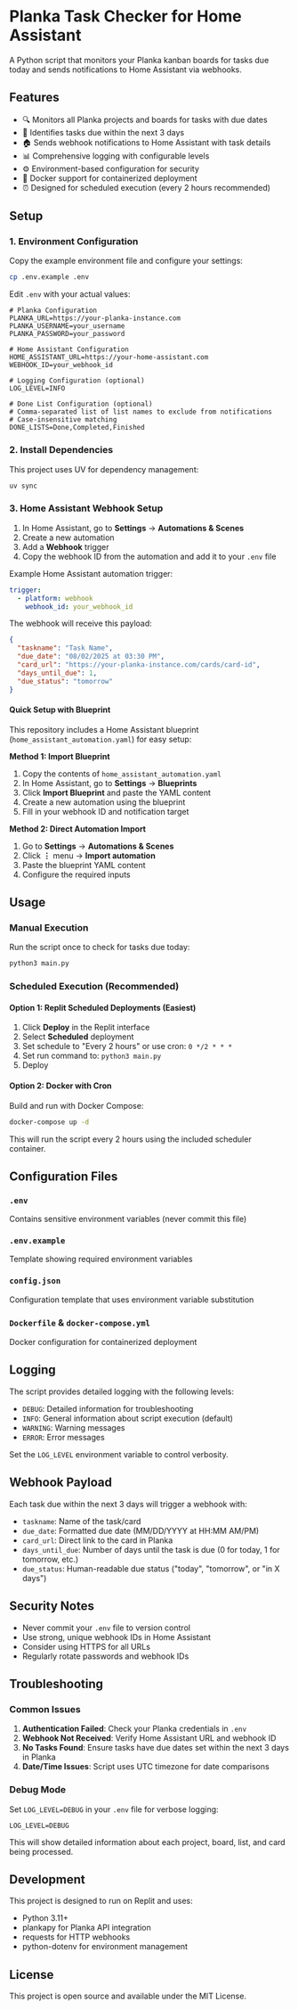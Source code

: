 # Planka Task Checker for Home Assistant

A Python script that monitors your Planka kanban boards for tasks due today and sends notifications to Home Assistant via webhooks.

## Features

- 🔍 Monitors all Planka projects and boards for tasks with due dates
- 📅 Identifies tasks due within the next 3 days
- 🏠 Sends webhook notifications to Home Assistant with task details
- 📊 Comprehensive logging with configurable levels
- ⚙️ Environment-based configuration for security
- 🐳 Docker support for containerized deployment
- ⏰ Designed for scheduled execution (every 2 hours recommended)

## Setup

### 1. Environment Configuration

Copy the example environment file and configure your settings:

```bash
cp .env.example .env
```

Edit `.env` with your actual values:

```env
# Planka Configuration
PLANKA_URL=https://your-planka-instance.com
PLANKA_USERNAME=your_username
PLANKA_PASSWORD=your_password

# Home Assistant Configuration
HOME_ASSISTANT_URL=https://your-home-assistant.com
WEBHOOK_ID=your_webhook_id

# Logging Configuration (optional)
LOG_LEVEL=INFO

# Done List Configuration (optional)
# Comma-separated list of list names to exclude from notifications
# Case-insensitive matching
DONE_LISTS=Done,Completed,Finished
```

### 2. Install Dependencies

This project uses UV for dependency management:

```bash
uv sync
```

### 3. Home Assistant Webhook Setup

1. In Home Assistant, go to **Settings** → **Automations & Scenes**
2. Create a new automation
3. Add a **Webhook** trigger
4. Copy the webhook ID from the automation and add it to your `.env` file

Example Home Assistant automation trigger:
```yaml
trigger:
  - platform: webhook
    webhook_id: your_webhook_id
```

The webhook will receive this payload:
```json
{
  "taskname": "Task Name",
  "due_date": "08/02/2025 at 03:30 PM",
  "card_url": "https://your-planka-instance.com/cards/card-id",
  "days_until_due": 1,
  "due_status": "tomorrow"
}
```

#### Quick Setup with Blueprint

This repository includes a Home Assistant blueprint (`home_assistant_automation.yaml`) for easy setup:

**Method 1: Import Blueprint**
1. Copy the contents of `home_assistant_automation.yaml`
2. In Home Assistant, go to **Settings** → **Blueprints**
3. Click **Import Blueprint** and paste the YAML content
4. Create a new automation using the blueprint
5. Fill in your webhook ID and notification target

**Method 2: Direct Automation Import**
1. Go to **Settings** → **Automations & Scenes**
2. Click **⋮** menu → **Import automation**
3. Paste the blueprint YAML content
4. Configure the required inputs

## Usage

### Manual Execution

Run the script once to check for tasks due today:

```bash
python3 main.py
```

### Scheduled Execution (Recommended)

#### Option 1: Replit Scheduled Deployments (Easiest)

1. Click **Deploy** in the Replit interface
2. Select **Scheduled** deployment
3. Set schedule to "Every 2 hours" or use cron: `0 */2 * * *`
4. Set run command to: `python3 main.py`
5. Deploy

#### Option 2: Docker with Cron

Build and run with Docker Compose:

```bash
docker-compose up -d
```

This will run the script every 2 hours using the included scheduler container.

## Configuration Files

### `.env`
Contains sensitive environment variables (never commit this file)

### `.env.example`
Template showing required environment variables

### `config.json`
Configuration template that uses environment variable substitution

### `Dockerfile` & `docker-compose.yml`
Docker configuration for containerized deployment

## Logging

The script provides detailed logging with the following levels:
- `DEBUG`: Detailed information for troubleshooting
- `INFO`: General information about script execution (default)
- `WARNING`: Warning messages
- `ERROR`: Error messages

Set the `LOG_LEVEL` environment variable to control verbosity.

## Webhook Payload

Each task due within the next 3 days will trigger a webhook with:
- `taskname`: Name of the task/card
- `due_date`: Formatted due date (MM/DD/YYYY at HH:MM AM/PM)
- `card_url`: Direct link to the card in Planka
- `days_until_due`: Number of days until the task is due (0 for today, 1 for tomorrow, etc.)
- `due_status`: Human-readable due status ("today", "tomorrow", or "in X days")

## Security Notes

- Never commit your `.env` file to version control
- Use strong, unique webhook IDs in Home Assistant
- Consider using HTTPS for all URLs
- Regularly rotate passwords and webhook IDs

## Troubleshooting

### Common Issues

1. **Authentication Failed**: Check your Planka credentials in `.env`
2. **Webhook Not Received**: Verify Home Assistant URL and webhook ID
3. **No Tasks Found**: Ensure tasks have due dates set within the next 3 days in Planka
4. **Date/Time Issues**: Script uses UTC timezone for date comparisons

### Debug Mode

Set `LOG_LEVEL=DEBUG` in your `.env` file for verbose logging:

```env
LOG_LEVEL=DEBUG
```

This will show detailed information about each project, board, list, and card being processed.

## Development

This project is designed to run on Replit and uses:
- Python 3.11+
- plankapy for Planka API integration
- requests for HTTP webhooks
- python-dotenv for environment management

## License

This project is open source and available under the MIT License.